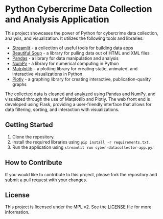 # Python Cybercrime Data Collection and Analysis Application

This project showcases the power of Python for cybercrime data collection, analysis, and visualization. It utilizes the following tools and libraries:

- [Streamlit](https://streamlit.io/) - a collection of useful tools for building data apps
- [Beautiful Soup](https://www.crummy.com/software/BeautifulSoup/) - a library for pulling data out of HTML and XML files
- [Pandas](https://pandas.pydata.org/) - a library for data manipulation and analysis
- [NumPy](https://numpy.org/) - a library for numerical computing in Python
- [Matplotlib](https://matplotlib.org/) - a plotting library for creating static, animated, and interactive visualizations in Python
- [Plotly](https://plotly.com/python/) - a graphing library for creating interactive, publication-quality graphs

The collected data is cleaned and analyzed using Pandas and NumPy, and visualized through the use of Matplotlib and Plotly. The web front end is developed using Flask, providing a user-friendly interface that allows for data filtering, sorting, and interaction with visualizations.

## Getting Started

1. Clone the repository.
2. Install the required libraries using `pip install -r requirements.txt`.
3. Run the application using `streamlit run cyber-datacollector-app.py`.

## How to Contribute

If you would like to contribute to this project, please fork the repository and submit a pull request with your changes. 

## License

This project is licensed under the MPL v2. See the [LICENSE](LICENSE) file for more information.
